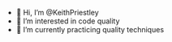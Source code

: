 - 👋 Hi, I’m @KeithPriestley
- 👀 I’m interested in code quality
- 🌱 I’m currently practicing quality techniques


<!---
KeithPriestley/KeithPriestley is a ✨ special ✨ repository because its `README.md` (this file) appears on your GitHub profile.
You can click the Preview link to take a look at your changes.
--->
